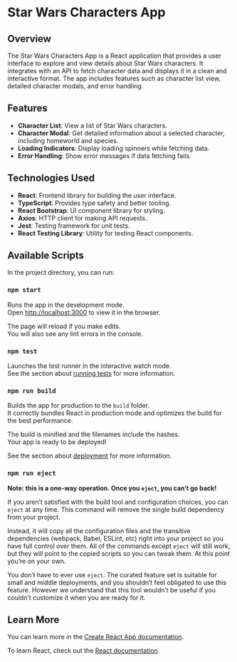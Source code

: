 # Star Wars Characters App

## Overview

The Star Wars Characters App is a React application that provides a user interface to explore and view details about Star Wars characters. It integrates with an API to fetch character data and displays it in a clean and interactive format. The app includes features such as character list view, detailed character modals, and error handling.

## Features

- **Character List**: View a list of Star Wars characters.
- **Character Modal**: Get detailed information about a selected character, including homeworld and species.
- **Loading Indicators**: Display loading spinners while fetching data.
- **Error Handling**: Show error messages if data fetching fails.

## Technologies Used

- **React**: Frontend library for building the user interface.
- **TypeScript**: Provides type safety and better tooling.
- **React Bootstrap**: UI component library for styling.
- **Axios**: HTTP client for making API requests.
- **Jest**: Testing framework for unit tests.
- **React Testing Library**: Utility for testing React components.

## Available Scripts

In the project directory, you can run:

### `npm start`

Runs the app in the development mode.\
Open [http://localhost:3000](http://localhost:3000) to view it in the browser.

The page will reload if you make edits.\
You will also see any lint errors in the console.

### `npm test`

Launches the test runner in the interactive watch mode.\
See the section about [running tests](https://facebook.github.io/create-react-app/docs/running-tests) for more information.

### `npm run build`

Builds the app for production to the `build` folder.\
It correctly bundles React in production mode and optimizes the build for the best performance.

The build is minified and the filenames include the hashes.\
Your app is ready to be deployed!

See the section about [deployment](https://facebook.github.io/create-react-app/docs/deployment) for more information.

### `npm run eject`

**Note: this is a one-way operation. Once you `eject`, you can’t go back!**

If you aren’t satisfied with the build tool and configuration choices, you can `eject` at any time. This command will remove the single build dependency from your project.

Instead, it will copy all the configuration files and the transitive dependencies (webpack, Babel, ESLint, etc) right into your project so you have full control over them. All of the commands except `eject` will still work, but they will point to the copied scripts so you can tweak them. At this point you’re on your own.

You don’t have to ever use `eject`. The curated feature set is suitable for small and middle deployments, and you shouldn’t feel obligated to use this feature. However we understand that this tool wouldn’t be useful if you couldn’t customize it when you are ready for it.

## Learn More

You can learn more in the [Create React App documentation](https://facebook.github.io/create-react-app/docs/getting-started).

To learn React, check out the [React documentation](https://reactjs.org/).
